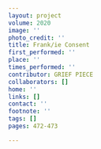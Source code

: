 ```yaml
---
layout: project
volume: 2020
image: ''
photo_credit: ''
title: Frank/ie Consent
first_performed: ''
place: ''
times_performed: ''
contributor: GRIEF PIECE
collaborators: []
home: ''
links: []
contact: ''
footnote: ''
tags: []
pages: 472-473

---
```




